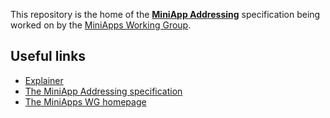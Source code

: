 This repository is the home of the **[MiniApp Addressing](https://w3c.github.io/miniapp-addressing/)** specification being worked on by the [MiniApps Working Group](https://www.w3.org/2021/miniapps/).

## Useful links

* [Explainer](https://github.com/w3c/miniapp-addressing/blob/main/docs/explainer.md)
* [The MiniApp Addressing specification](https://w3c.github.io/miniapp-addressing/)
* [The MiniApps WG homepage](https://www.w3.org/2021/miniapps/)